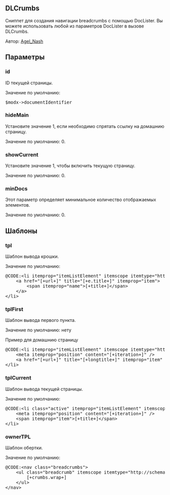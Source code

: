 
<meta http-equiv="Content-Type" content="text/html; charset=utf-8">
<h2>DLCrumbs</h2>

<p>Сниппет для создания навигации breadcrumbs с помощью DocLister. Вы можете использовать любой из параметров DocLister в вызове DLCrumbs.</p>
<p>Автор: <i class="fa fa-github fa-lg text-primary"></i> <a href="https://github.com/AgelxNash" rel="nofollow" target="_blank">Agel_Nash</a></p>
<h2 class="page-header">Параметры</h2>
<h3 class="sub-header text-bold">id</h3>
<p>ID текущей страницы.</p>
<p>Значение по умолчанию:</p>
<pre class="brush: php;">
$modx-&gt;documentIdentifier
</pre>
<h3 class="sub-header text-bold">hideMain</h3>
<p>Установите значение 1, если необходимо спрятать ссылку на домашнию страницу.</p>
<p>Значение по умолчанию: 0.</p>
<h3 class="sub-header text-bold">showCurrent</h3>
<p>Установите значение 1, чтобы включить текущую страницу.</p>
<p>Значение по умолчанию: 0.</p>
<h3 class="sub-header text-bold">minDocs</h3>
<p>Этот параметр определяет минимальное количество отображаемых элементов.</p>
<p>Значение по умолчанию: 0.</p>

<h2 class="page-header">Шаблоны</h2>
<h3 class="sub-header text-bold">tpl</h3>
<p>Шаблон вывода крошки.</p>
<p>Значение по умолчанию: </p>
<pre class="brush: html;">
@CODE:&lt;li itemprop="itemListElement" itemscope itemtype="http://schema.org/ListItem"&gt;&lt;meta itemprop="position" content="[+iteration+]" /&gt;
	&lt;a href="[+url+]" title="[+e.title+]" itemprop="item"&gt;
		&lt;span itemprop="name"&gt;[+title+]&lt;/span&gt;
	&lt;/a&gt;
&lt;/li&gt;
</pre>
<h3 class="sub-header text-bold">tplFirst</h3>
<p>Шаблон вывода первого пункта.</p>
<p>Значение по умолчанию: нету</p>
<p>Пример для домашнию страницу</p>
<pre class="brush: html;">
@CODE:&lt;li itemprop="itemListElement" itemscope itemtype="http://schema.org/ListItem" class="home-link"&gt;
	&lt;meta itemprop="position" content="[+iteration+]" /&gt;
	&lt;a href="[+url+]" title="[+longtitle+]" itemprop="item" class="icon icon-home"&gt;&lt;i class="fa fa-home"&gt;&lt;/i&gt;&lt;/a&gt;
&lt;/li&gt;
</pre>
<h3 class="sub-header text-bold">tplCurrent</h3>
<p>Шаблон вывода текущей страницы.</p>
<p>Значение по умолчанию:</p>
<pre class="brush: html;">
@CODE:&lt;li class="active" itemprop="itemListElement" itemscope itemtype="http://schema.org/ListItem"&gt;
	&lt;meta itemprop="position" content="[+iteration+]" /&gt;
	&lt;span itemprop="item"&gt;[+title+]&lt;/span&gt;
&lt;/li&gt;
</pre>
<h3 class="sub-header text-bold">ownerTPL</h3>
<p>Шаблон обертки.</p>
<p>Значение по умолчанию:</p>
<pre class="brush: html;">
@CODE:&lt;nav class="breadcrumbs"&gt;
	&lt;ul class="breadcrumb" itemscope itemtype="http://schema.org/BreadcrumbList"&gt;
		[+crumbs.wrap+]
	&lt;/ul&gt;
&lt;/nav&gt;
</pre>